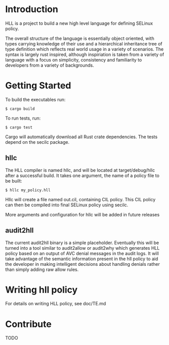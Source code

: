 # Introduction 
HLL is a project to build a new high level language for defining SELinux policy.

The overall structure of the language is essentially object oriented, with types
carrying knowledge of their use and a hierarchical inheritance tree of type
definition which reflects real world usage in a variety of scenarios.  The
syntax is largely rust inspired, although inspiriation is taken from a variety
of language with a focus on simplicity, consistency and familiarity to developers
from a variety of backgrounds.

# Getting Started
To build the executables run:

```
$ cargo build
```

To run tests, run:

```
$ cargo test
```

Cargo will automatically download all Rust crate dependencies.  The tests depend
on the secilc package.

## hllc
The HLL compiler is named hllc, and will be located at target/debug/hllc after a
successful build.  It takes one argument, the name of a policy file to be built:

```
$ hllc my_policy.hll
```

Hllc will create a file named out.cil, containing CIL policy.  This CIL policy
can then be compiled into final SELinux policy using secilc.

More arguments and configuration for hllc will be added in future releases

## audit2hll
The current audit2hll binary is a simple placeholder.  Eventually this will be
turned into a tool similar to audit2allow or audit2why which generates HLL
policy based on an output of AVC denial messages in the audit logs.  It will
take advantage of the semantic information present in the hll policy to aid the
developer in making intelligent decisions about handling denials rather than
simply adding raw allow rules.

# Writing hll policy
For details on writing HLL policy, see doc/TE.md

# Contribute
TODO
